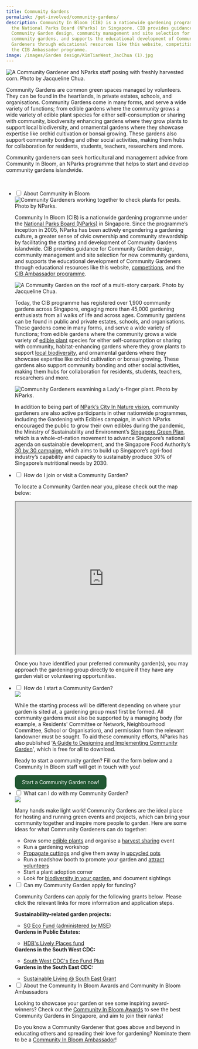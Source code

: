 ```yaml
---
title: Community Gardens
permalink: /get-involved/community-gardens/
description: Community In Bloom (CIB) is a nationwide gardening programme under
  the National Parks Board (NParks) in Singapore. CIB provides guidance for
  Community Garden design, community management and site selection for new
  community gardens, and supports the educational development of Community
  Gardeners through educational resources like this website, competitions, and
  the CIB Ambassador programme.
image: /images/Garden design/KimTianWest_JacChua (1).jpg
---
```

<style>
	.wrapper {
		display: grid;
		grid-template-columns: repeat(auto-fit, 250px);
		grid-template-rows: auto-fit;
		column-gap: 10px;
		row-gap: 10px;
		text-align: center;
	}

	.box{
		border: solid 1px #215732;
		background: #215732;
		border-radius: 10px;
		padding: 10px;
</style>

<section>
			<img title="A Community Gardener and NParks staff posing with freshly harvested corn. Photo by Jacqueline Chua." src="/images/Gardeners/Jurong%20Central%20Zone%20D%20Skygarden_20220125%20(72).jpg">
	<p>Community Gardens are common green spaces managed by volunteers. They can be found in the heartlands, in private estates, schools, and organisations. Community Gardens come in many forms, and serve a wide variety of functions; from edible gardens where the community grows a wide variety of edible plant species for either self-consumption or sharing with community, biodiversity enhancing gardens where they grow plants to support local biodiversity, and ornamental gardens where they showcase expertise like orchid cultivation or bonsai growing. These gardens also support community bonding and other social activities, making them hubs for collaboration for residents, students, teachers, researchers and more.</p>
	<p>Community gardeners can seek horticultural and management advice from Community In Bloom, an NParks programme that helps to start and develop community gardens islandwide.</p>
	<br>
</section>

<ul class="jekyllcodex_accordion">
	<li><input type="checkbox" id="accordion1">
		<label for="accordion1">About Community in Bloom</label><div>
		<img title="Community Gardeners working together to check plants for pests. Photo by NParks." src="/images/Gardeners/GeneralMaintainence_JacChua%20(2).jpg">
		<p>Community In Bloom (CIB) is a nationwide gardening programme under the <a href="https://www.nparks.gov.sg/">National Parks Board (NParks)</a> in Singapore. Since the programme’s inception in 2005, NParks has been actively engendering a gardening culture, a greater sense of civic ownership and community stewardship by facilitating the starting and development of Community Gardens islandwide. CIB provides guidance for Community Garden design, community management and site selection for new community gardens, and supports the educational development of Community Gardeners through educational resources like this website, <a href="/page-index/programming/cib-awards/">competitions</a>, and the <a href="/page-index/programming/cib-ambassadors/">CIB Ambassador programme</a>.</p>
		<img title="A Community Garden on the roof of a multi-story carpark. Photo by Jacqueline Chua." src="/images/Garden%20design/KimTianWest_JacChua%20(1).jpg">
		<p>Today, the CIB programme has registered over 1,900 community gardens across Singapore, engaging more than 45,000 gardening enthusiasts from all walks of life and across ages. Community gardens can be found in public and private estates, schools, and organisations. These gardens come in many forms, and serve a wide variety of functions; from edible gardens where the community grows a wide variety of <a href="/page-index/glossary/edible-plants/">edible plant</a> species for either self-consumption or sharing with community, habitat-enhancing gardens where they grow plants to support <a href="/learn-more-about-gardening/garden-biodiversity/">local biodiversity</a>, and ornamental gardens where they showcase expertise like orchid cultivation or bonsai growing. These gardens also support community bonding and other social activities, making them hubs for collaboration for residents, students, teachers, researchers and more.</p> 
		<img title="Community Gardeners examining a Lady's-finger plant. Photo by NParks." src="/images/Gardeners/GeneralMaintainence_JacChua%20(12).jpg">
		<p>In addition to being part of <a href="https://www.nparks.gov.sg/about-us/city-in-nature">NPark’s City In Nature vision</a>, community gardeners are also active participants in other nationwide programmes, including the Gardening with Edibles campaign, in which NParks encouraged the public to grow their own edibles during the pandemic, the Ministry of Sustainability and Environment’s <a href="https://www.greenplan.gov.sg/">Singapore Green Plan</a>, which is a whole-of-nation movement to advance Singapore’s national agenda on sustainable development, and the Singapore Food Authority’s <a href="https://www.ourfoodfuture.gov.sg/30by30/">30 by 30 campaign</a>, which aims to build up Singapore’s agri-food industry’s capability and capacity to sustainably produce 30% of Singapore’s nutritional needs by 2030.</p>
	</div></li>
	<li><input type="checkbox" id="accordion2">
		<label for="accordion2">How do I join or visit a Community Garden?</label><div>
		<p>To locate a Community Garden near you, please check out the map below:</p>
		<iframe height="415" width="100%" src="https://www.google.com/maps/d/u/0/embed?mid=1Wq14XYkU955dfufw67TVKWcpEaG_d6o&amp;ehbc=2E312F"></iframe>
		<p>Once you have identified your preferred community garden(s), you may approach the gardening group directly to enquire if they have any garden visit or volunteering opportunities.</p>
	</div></li>
	<li><input type="checkbox" id="accordion3">
		<label for="accordion3">How do I start a Community Garden?</label><div>
		<img src="/images/Gardeners/Outreach%20(3).jpg">
		<p>While the starting process will be different depending on where your garden is sited at, a gardening group must first be formed. All community gardens must also be supported by a managing body (for example, a Residents' Committee or Network, Neighbourhood Committee, School or Organisation), and permission from the relevant landowner must be sought. To aid these community efforts, NParks has also published '<a href="https://go.gov.sg/guide-to-design-community-garden">A Guide to Designing and Implementing Community Garden</a>', which is free for all to download.</p>
		<p>Ready to start a community garden? Fill out the form below and a Community In Bloom staff will get in touch with you!</p>
		<div class="wrapper">
			<a style="text-decoration:none; color: white" href="https://form.gov.sg/64b78ef1a218a40012387fa4"><div class="box">
				Start a Community Garden now!</div></a>
		</div>
	</div></li>
	<li><input type="checkbox" id="accordion4">
		<label for="accordion4">What can I do with my Community Garden?</label><div>
		<img src="/images/Gardeners/Harvesting%20(1).jpg">
		<p>Many hands make light work! Community Gardens are the ideal place for hosting and running green events and projects, which can bring your community together and inspire more people to garden. Here are some ideas for what Community Gardeners can do together:</p>
		<ul>
			<li>Grow some <a href="/page-index/glossary/edible-plants/">edible plants</a> and organise a <a href="/page-index/horticulture-techniques/harvesting-hygiene/">harvest sharing</a> event</li>
			<li>Run a gardening workshop</li>
			<li><a href="/page-index/horticulture-techniques/propagating-by-cuttings/">Propagate cuttings</a> and give them away in <a href="/page-index/horticulture-techniques/planting-in-containers/">upcycled pots</a></li>
			<li>Run a roadshow booth to promote your garden and <a href="/page-index/garden-group-management/attracting-volunteers/">attract volunteers</a> </li>
			<li> Start a plant adoption corner</li>
			<li> Look for <a href="/learn-more-about-gardening/garden-biodiversity/">biodiversity in your garden</a>, and document sightings</li>
		</ul>
	</div></li>
	<li><input type="checkbox" id="accordion5">
		<label for="accordion5">Can my Community Garden apply for funding?</label><div>
		<p>Community Gardens can apply for the following grants below. Please click the relevant links for more information and application steps.</p>
		<strong>Sustainability-related garden projects:</strong>
		<ul>
			<li><a href="https://www.mse.gov.sg/sgecofund/">SG Eco Fund (administered by MSE)</a></li>
		</ul>
		<strong>Gardens in Public Estates:</strong>
		<ul>
			<li><a href="https://www.hdb.gov.sg/community/getting-involved/lively-places-programme/lively-places-fund-and-challenge"> HDB's Lively Places fund</a></li>
		</ul>
		<strong>Gardens in the South West CDC:</strong>
		<ul>
			<li><a href="https://southwest.cdc.gov.sg/what-we-do/for-environment/ecofund/">South West CDC's Eco Fund Plus</a></li>
		</ul>
		<strong>Gardens in the South East CDC:</strong>
		<ul>
			<li><a href="https://southeast.cdc.gov.sg/what-we-do/future-ready/sustainable-living-south-east/"> Sustainable Living @ South East Grant </a></li>
			</ul>																																															</div></li>
	<li><input type="checkbox" id="accordion6">
		<label for="accordion6">About the Community In Bloom Awards and Community In Bloom Ambassadors</label><div>
		<p>Looking to showcase your garden or see some inspiring award-winners? Check out the <a href="/page-index/programming/cib-awards/">Community In Bloom Awards</a> to see the best Community Gardens in Singapore, and aim to join their ranks!</p>
		<p>Do you know a Community Gardener that goes above and beyond in educating others and spreading their love for gardening? Nominate them to be a <a href="/page-index/programming/cib-ambassadors/">Community In Bloom Ambassador</a>!</p>
		</div></li>
</ul>